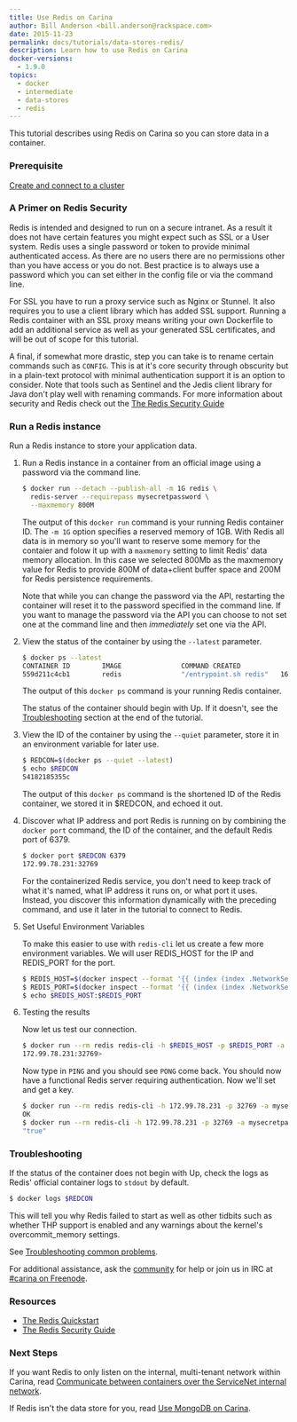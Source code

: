 ```yaml
---
title: Use Redis on Carina
author: Bill Anderson <bill.anderson@rackspace.com>
date: 2015-11-23
permalink: docs/tutorials/data-stores-redis/
description: Learn how to use Redis on Carina
docker-versions:
  - 1.9.0
topics:
  - docker
  - intermediate
  - data-stores
  - redis
---
```


This tutorial describes using Redis on Carina so you can store data in a container.

### Prerequisite

[Create and connect to a cluster](/docs/tutorials/create-connect-cluster/)


### A Primer on Redis Security

Redis is intended and designed to run on a secure intranet. As a result it does
not have certain features you might expect such as SSL or a User system. Redis
uses a single password or token to provide minimal authenticated access. As
there are no users there are no permissions other than you have access
or you do not. Best practice is to always use a password which you can
set either in the config file or via the command line. 

For SSL you have to run a proxy service such as Nginx or Stunnel. It
also requires you to use a client library which has added SSL support.
Running a Redis container with an SSL proxy means writing your own
Dockerfile to add an additional service as well as your generated SSL
certificates, and will be out of scope for this tutorial.

A final, if somewhat more drastic, step you can take is to rename certain
commands such as `CONFIG`. This is at it's core security through obscurity but
in a plain-text protocol with minimal authentication support it is an option to
consider. Note that tools such as Sentinel and the Jedis client library for
Java don't play well with renaming commands. For more information about
security and Redis check out the [The Redis Security
Guide](http://redis.io/topics/security)

### Run a Redis instance

Run a Redis instance to store your application data.


1. Run a Redis instance in a container from an official image using a
   password via the command line.

    ```bash
    $ docker run --detach --publish-all -m 1G redis \
	  redis-server --requirepass mysecretpassword \
	  --maxmemory 800M
    ```

    The output of this `docker run` command is your running Redis container ID.
    The `-m 1G` option specifies a reserved memory of 1GB. With Redis all data
    is in memory so you'll want to reserve some memory for the contaier and
    folow it up with a `maxmemory` setting to limit Redis' data memory
    allocation. In this case we selected 800Mb as the maxmemory value for Redis
    to provide 800M of data+client buffer space and 200M for Redis persistence
    requirements.
    
    Note that while you can change the password via the API, restarting the
    container will reset it to the password specified in the command line. If
    you want to manage the password via the API you can choose to not set one
    at the command line and then *immediately* set one via the API.

1. View the status of the container by using the `--latest` parameter.

    ```bash
    $ docker ps --latest
    CONTAINER ID        IMAGE               COMMAND CREATED             STATUS              PORTS NAMES
    559d211c4cb1        redis               "/entrypoint.sh redis"   16 seconds ago      Up 6 seconds        172.99.78.231:32768->6379/tcp 7ffed4c5-fdcb-473d-8740-f133804b39a4-n1/amazing_mayer
    ```

    The output of this `docker ps` command is your running Redis container.

    The status of the container should begin with Up. If it doesn't, see
    the [Troubleshooting](#troubleshooting) section at the end of the
    tutorial.

1. View the ID of the container by using the `--quiet` parameter, store
   it in an environment variable for later use.

    ```bash
    $ REDCON=$(docker ps --quiet --latest)
    $ echo $REDCON
    54182185355c
    ```

    The output of this `docker ps` command is the shortened ID of the
    Redis container, we stored it in $REDCON, and echoed it out.

1. Discover what IP address and port Redis is running on by combining the `docker port` command, the ID of the container, and the default Redis port of 6379.

    ```bash
    $ docker port $REDCON 6379
    172.99.78.231:32769
    ```

    For the containerized Redis service, you don't need to keep track of
    what it's named, what IP address it runs on, or what port it uses.
    Instead, you discover this information dynamically with the
    preceding command, and use it later in the tutorial to connect to
    Redis. 

1. Set Useful Environment Variables

    To make this easier to use with `redis-cli` let us create a
    few more environment variables. We will user REDIS_HOST for the IP and
    REDIS_PORT for the port.

    ```bash
    $ REDIS_HOST=$(docker inspect --format '{{ (index (index .NetworkSettings.Ports "6379/tcp") 0).HostIp }}' $REDCON)
    $ REDIS_PORT=$(docker inspect --format '{{ (index (index .NetworkSettings.Ports "6379/tcp") 0).HostPort }}' $REDCON)
    $ echo $REDIS_HOST:$REDIS_PORT
    ```

1. Testing the results 

    Now let us test our connection.

    ```bash
    $ docker run --rm redis redis-cli -h $REDIS_HOST -p $REDIS_PORT -a mysecretpassword
    172.99.78.231:32769> 
    ```

    Now type in `PING` and you should see `PONG` come back. You should
    now have a functional Redis server requiring authentication. Now
    we'll set and get a key.

    ```bash
    $ docker run --rm redis redis-cli -h 172.99.78.231 -p 32769 -a mysecretpassword set redis:on:carina true
    OK
    $ docker run --rm redis-cli -h 172.99.78.231 -p 32769 -a mysecretpassword get redis:on:carina
    "true"
    ```

### Troubleshooting

If the status of the container does not begin with Up, check the logs as Redis'
official container logs to `stdout` by default.

```bash
$ docker logs $REDCON
```

This will tell you why Redis failed to start as well as other tidbits such as
whether THP support is enabled and any warnings about the kernel's
overcommit_memory settings.

See [Troubleshooting common problems](/docs/tutorials/troubleshooting/).

For additional assistance, ask the [community](https://community.getcarina.com/) for help or join us in IRC at [#carina on Freenode](http://webchat.freenode.net/?channels=carina).

### Resources

* [The Redis Quickstart](http://redis.io/topics/quickstart)
* [The Redis Security Guide](http://redis.io/topics/security)

### Next Steps

If you want Redis to only listen on the internal, multi-tenant network within
Carina, read [Communicate between containers over the ServiceNet internal
network](/docs/tutorials/servicenet/).

If Redis isn't the data store for you, read [Use MongoDB on
Carina](/docs/tutorials/data-stores-mongodb/).

